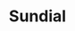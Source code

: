 ---
layout: landing
title: Sundial
excerpt: >
  Sundial is a self-hosted, open-source cron job monitoring and management system that can be operated across one or multiple nodes.

article_header:
  actions:
    - text: Case Study
      url: /case-study
      type: outline-theme-dark
    - text: Tech Talk
      url: https://www.youtube.com/watch?v=O-mJKlJGk6w
      type: outline-theme-dark
  theme: dark
  background_image:
    gradient: "linear-gradient(90deg, rgba(131,58,180,1) 0%, rgba(253,29,29,1) 50%, rgba(254,232,56,1) 100%)"
data:
  sections:
    - title: Intuitive monitoring for all your cron jobs
      excerpt: Know the status of any job, at a glance.
      image:
        src: /assets/images/2.6.svg
      
      theme: orange
    - title: Effortless management
      theme: orange
      excerpt: Quickly and easily add, edit, or delete cron jobs, even on remote nodes.
      image:
        src: /assets/images/2.5.svg
        # <br>
        # <div class="video-container">
        # <video autoplay loop muted playsinline class="resizable xx-large" aria-label="multi node architecture" width="100%">
        #     <source src="/assets/videos/2.5.mp4" type="video/mp4" />
        #     Your browser does not support the HTML5 Video element.
        # </video>
    - title: Team
      excerpt: >
        Sundial was built by a remote team of software developers.
        <br>
        We are currently looking for opportunities, so please feel free to reach out!
      theme: orange
      children:
        - title: Sofia Alere
          excerpt: Chicago, US
        - title: Jacob Clark
          excerpt: London, UK
        - title: Mary McDonald
          excerpt: Montreal, Canada
        - title: David Perez
          excerpt: New York, US
---